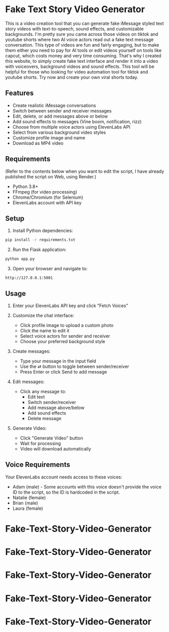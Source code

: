 # Fake Text Story Video Generator

This is a video creation tool that you can generate fake iMessage styled text story videos with text-to-speech, sound effects, and customizable backgrounds.
I'm pretty sure you came across those videos on tiktok and youtube shorts where two AI voice actors read out a fake text message conversation. This type of videos are fun and fairly engaging, but to make them either you need to pay for AI tools or edit videos yourself on tools like capcut, which costs money and very time consuming. That's why I created this website, to simply create fake text interface and render it into a video with voiceovers, background videos and sound effects. This tool will be helpful for those who looking for video automation tool for tiktok and youtube shorts. Try now and create your own viral shorts today.

## Features

- Create realistic iMessage conversations
- Switch between sender and receiver messages
- Edit, delete, or add messages above or below
- Add sound effects to messages (Vine boom, notification, rizz)
- Choose from multiple voice actors using ElevenLabs API
- Select from various background video styles
- Customize profile image and name
- Download as MP4 video

## Requirements
(Refer to the contents below when you want to edit the script, I have already published the script on Web, using Render.)

- Python 3.8+
- FFmpeg (for video processing)
- Chrome/Chromium (for Selenium)
- ElevenLabs account with API key

## Setup

1. Install Python dependencies:
```bash
pip install -r requirements.txt
```

2. Run the Flask application:
```bash
python app.py
```

3. Open your browser and navigate to:
```
http://127.0.0.1:5001
```

## Usage

1. Enter your ElevenLabs API key and click "Fetch Voices"
2. Customize the chat interface:
   - Click profile image to upload a custom photo
   - Click the name to edit it
   - Select voice actors for sender and receiver
   - Choose your preferred background style

3. Create messages:
   - Type your message in the input field
   - Use the ⇄ button to toggle between sender/receiver
   - Press Enter or click Send to add message

4. Edit messages:
   - Click any message to:
     - Edit text
     - Switch sender/receiver
     - Add message above/below
     - Add sound effects
     - Delete message

5. Generate Video:
   - Click "Generate Video" button
   - Wait for processing
   - Video will download automatically

## Voice Requirements

Your ElevenLabs account needs access to these voices:
- Adam (male) - Some accounts with this voice doesn't provide the voice ID to the script, so the ID is hardcoded in the script.
- Natalie (female)
- Brian (male)
- Laura (female)
# Fake-Text-Story-Video-Generator
# Fake-Text-Story-Video-Generator
# Fake-Text-Story-Video-Generator
# Fake-Text-Story-Video-Generator
# Fake-Text-Story-Video-Generator
